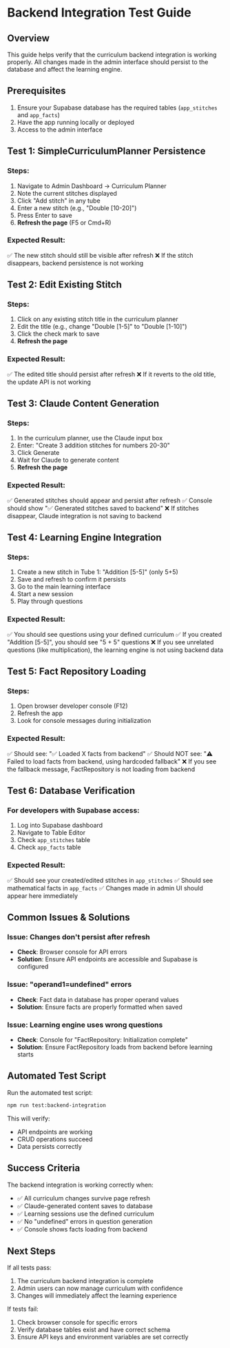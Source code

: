 # Backend Integration Test Guide

## Overview
This guide helps verify that the curriculum backend integration is working properly. All changes made in the admin interface should persist to the database and affect the learning engine.

## Prerequisites
1. Ensure your Supabase database has the required tables (`app_stitches` and `app_facts`)
2. Have the app running locally or deployed
3. Access to the admin interface

## Test 1: SimpleCurriculumPlanner Persistence

### Steps:
1. Navigate to Admin Dashboard → Curriculum Planner
2. Note the current stitches displayed
3. Click "Add stitch" in any tube
4. Enter a new stitch (e.g., "Double [10-20]")
5. Press Enter to save
6. **Refresh the page** (F5 or Cmd+R)

### Expected Result:
✅ The new stitch should still be visible after refresh
❌ If the stitch disappears, backend persistence is not working

## Test 2: Edit Existing Stitch

### Steps:
1. Click on any existing stitch title in the curriculum planner
2. Edit the title (e.g., change "Double [1-5]" to "Double [1-10]")
3. Click the check mark to save
4. **Refresh the page**

### Expected Result:
✅ The edited title should persist after refresh
❌ If it reverts to the old title, the update API is not working

## Test 3: Claude Content Generation

### Steps:
1. In the curriculum planner, use the Claude input box
2. Enter: "Create 3 addition stitches for numbers 20-30"
3. Click Generate
4. Wait for Claude to generate content
5. **Refresh the page**

### Expected Result:
✅ Generated stitches should appear and persist after refresh
✅ Console should show "✅ Generated stitches saved to backend"
❌ If stitches disappear, Claude integration is not saving to backend

## Test 4: Learning Engine Integration

### Steps:
1. Create a new stitch in Tube 1: "Addition [5-5]" (only 5+5)
2. Save and refresh to confirm it persists
3. Go to the main learning interface
4. Start a new session
5. Play through questions

### Expected Result:
✅ You should see questions using your defined curriculum
✅ If you created "Addition [5-5]", you should see "5 + 5" questions
❌ If you see unrelated questions (like multiplication), the learning engine is not using backend data

## Test 5: Fact Repository Loading

### Steps:
1. Open browser developer console (F12)
2. Refresh the app
3. Look for console messages during initialization

### Expected Result:
✅ Should see: "✅ Loaded X facts from backend"
✅ Should NOT see: "⚠️ Failed to load facts from backend, using hardcoded fallback"
❌ If you see the fallback message, FactRepository is not loading from backend

## Test 6: Database Verification

### For developers with Supabase access:
1. Log into Supabase dashboard
2. Navigate to Table Editor
3. Check `app_stitches` table
4. Check `app_facts` table

### Expected Result:
✅ Should see your created/edited stitches in `app_stitches`
✅ Should see mathematical facts in `app_facts`
✅ Changes made in admin UI should appear here immediately

## Common Issues & Solutions

### Issue: Changes don't persist after refresh
- **Check**: Browser console for API errors
- **Solution**: Ensure API endpoints are accessible and Supabase is configured

### Issue: "operand1=undefined" errors
- **Check**: Fact data in database has proper operand values
- **Solution**: Ensure facts are properly formatted when saved

### Issue: Learning engine uses wrong questions
- **Check**: Console for "FactRepository: Initialization complete"
- **Solution**: Ensure FactRepository loads from backend before learning starts

## Automated Test Script

Run the automated test script:
```bash
npm run test:backend-integration
```

This will verify:
- API endpoints are working
- CRUD operations succeed
- Data persists correctly

## Success Criteria

The backend integration is working correctly when:
- ✅ All curriculum changes survive page refresh
- ✅ Claude-generated content saves to database
- ✅ Learning sessions use the defined curriculum
- ✅ No "undefined" errors in question generation
- ✅ Console shows facts loading from backend

## Next Steps

If all tests pass:
1. The curriculum backend integration is complete
2. Admin users can now manage curriculum with confidence
3. Changes will immediately affect the learning experience

If tests fail:
1. Check browser console for specific errors
2. Verify database tables exist and have correct schema
3. Ensure API keys and environment variables are set correctly